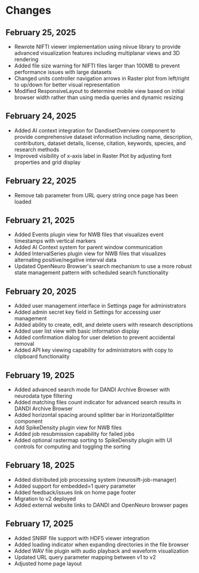 # Changes

## February 25, 2025
- Rewrote NIFTI viewer implementation using niivue library to provide advanced visualization features including multiplanar views and 3D rendering
- Added file size warning for NIFTI files larger than 100MB to prevent performance issues with large datasets
- Changed units controller navigation arrows in Raster plot from left/right to up/down for better visual representation
- Modified ResponsiveLayout to determine mobile view based on initial browser width rather than using media queries and dynamic resizing

## February 24, 2025
- Added AI context integration for DandisetOverview component to provide comprehensive dataset information including name, description, contributors, dataset details, license, citation, keywords, species, and research methods
- Improved visibility of x-axis label in Raster Plot by adjusting font properties and grid display

## February 22, 2025
- Remove tab parameter from URL query string once page has been loaded

## February 21, 2025
- Added Events plugin view for NWB files that visualizes event timestamps with vertical markers
- Added AI Context system for parent window communication
- Added IntervalSeries plugin view for NWB files that visualizes alternating positive/negative interval data
- Updated OpenNeuro Browser's search mechanism to use a more robust state management pattern with scheduled search functionality

## February 20, 2025
- Added user management interface in Settings page for administrators
- Added admin secret key field in Settings for accessing user management
- Added ability to create, edit, and delete users with research descriptions
- Added user list view with basic information display
- Added confirmation dialog for user deletion to prevent accidental removal
- Added API key viewing capability for administrators with copy to clipboard functionality

## February 19, 2025
- Added advanced search mode for DANDI Archive Browser with neurodata type filtering
- Added matching files count indicator for advanced search results in DANDI Archive Browser
- Added horizontal spacing around splitter bar in HorizontalSplitter component
- Add SpikeDensity plugin view for NWB files
- Added job resubmission capability for failed jobs
- Added optional rastermap sorting to SpikeDensity plugin with UI controls for computing and toggling the sorting

## February 18, 2025
- Added distributed job processing system (neurosift-job-manager)
- Added support for embedded=1 query parameter
- Added feedback/issues link on home page footer
- Migration to v2 deployed
- Added external website links to DANDI and OpenNeuro browser pages

## February 17, 2025
- Added SNIRF file support with HDF5 viewer integration
- Added loading indicator when expanding directories in the file browser
- Added WAV file plugin with audio playback and waveform visualization
- Updated URL query parameter mapping between v1 to v2
- Adjusted home page layout
